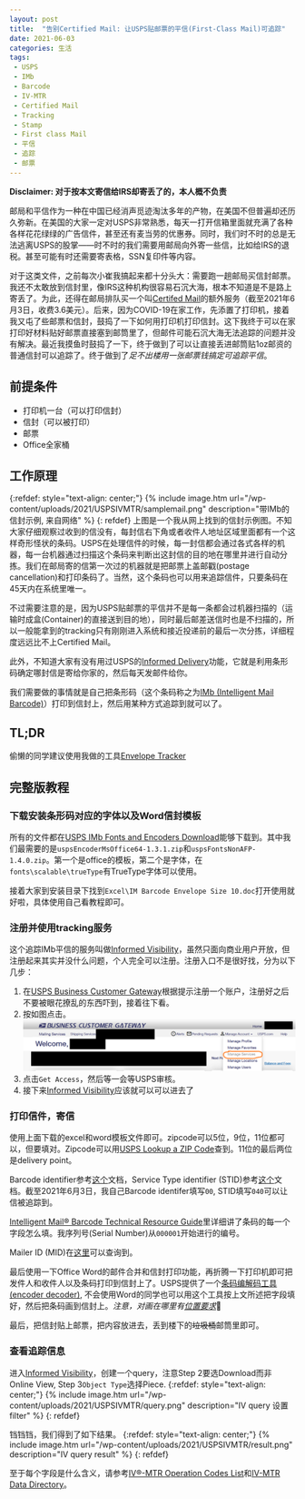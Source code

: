 ```yaml
---
layout: post
title:  "告别Certified Mail: 让USPS贴邮票的平信(First-Class Mail)可追踪"
date: 2021-06-03
categories: 生活
tags:
 - USPS
 - IMb
 - Barcode
 - IV-MTR
 - Certified Mail
 - Tracking
 - Stamp
 - First class Mail
 - 平信
 - 追踪
 - 邮票
---
```

**Disclaimer: 对于按本文寄信给IRS却寄丢了的，本人概不负责**

邮局和平信作为一种在中国已经消声觅迹淘汰多年的产物，在美国不但普遍却还历久弥新。在美国的大家一定对USPS非常熟悉，每天一打开信箱里面就充满了各种各样花花绿绿的广告信件，甚至还有麦当劳的优惠券。同时，我们时不时的总是无法逃离USPS的股掌——时不时的我们需要用邮局向外寄一些信，比如给IRS的退税。甚至可能有时还需要寄表格，SSN复印件等内容。

对于这类文件，之前每次小崔我搞起来都十分头大：需要跑一趟邮局买信封邮票。我还不太敢放到信封里，像IRS这种机构很容易石沉大海，根本不知道是不是路上寄丢了。为此，还得在邮局排队买一个叫[Certifed Mail](https://www.usps.com/ship/insurance-extra-services.htm)的额外服务（截至2021年6月3日，收费3.6美元）。后来，因为COVID-19在家工作，先添置了打印机，接着我又屯了些邮票和信封，鼓捣了一下如何用打印机打印信封。这下我终于可以在家打印好材料贴好邮票直接塞到邮筒里了，但邮件可能石沉大海无法追踪的问题并没有解决。最近我摸鱼时鼓捣了一下，终于做到了可以让直接丢进邮筒贴1oz邮资的普通信封可以追踪了。终于做到了*足不出楼用一张邮票钱搞定可追踪平信*。

## 前提条件
 - 打印机一台（可以打印信封）
 - 信封（可以被打印）
 - 邮票
 - Office全家桶

## 工作原理
{:refdef: style="text-align: center;"}
{% include image.htm url="/wp-content/uploads/2021/USPSIVMTR/samplemail.png" description="带IMb的信封示例, 来自网络" %}
{: refdef}
上图是一个我从网上找到的信封示例图。不知大家仔细观察过收到的信没有，每封信右下角或者收件人地址区域里面都有一个这样奇形怪状的条码。USPS在处理信件的时候，每一封信都会通过各式各样的机器，每一台机器通过扫描这个条码来判断出这封信的目的地在哪里并进行自动分拣。我们在邮局寄的信第一次过的机器就是把邮票上盖邮戳(postage cancellation)和打印条码了。当然，这个条码也可以用来追踪信件，只要条码在45天内在系统里唯一。

不过需要注意的是，因为USPS贴邮票的平信并不是每一条都会过机器扫描的（运输时成盒(Container)的直接送到目的地），同时最后邮差送信时也是不扫描的，所以一般能拿到的tracking只有刚刚进入系统和接近投递前的最后一次分拣，详细程度远远比不上Certified Mail。

此外，不知道大家有没有用过USPS的[Informed Delivery](https://informeddelivery.usps.com/box/pages/intro/start.action)功能，它就是利用条形码确定哪封信是寄给你家的，然后每天发邮件给你。

我们需要做的事情就是自己把条形码（这个条码称之为[IMb (Intelligent Mail Barcode)](https://postalpro.usps.com/mailing/intelligent-mail-barcode)）打印到信封上，然后用某种方式追踪到就可以了。

## TL;DR
偷懒的同学建议使用我做的工具[Envelope Tracker](https://envelopetracker.com/)

## 完整版教程

### 下载安装条形码对应的字体以及Word信封模板

所有的文件都在[USPS IMb Fonts and Encoders Download](https://postalpro.usps.com/onecodesolution)能够下载到。其中我们最需要的是``uspsEncoderMsOffice64-1.3.1.zip``和``uspsFontsNonAFP-1.4.0.zip``。第一个是office的模板，第二个是字体，在``fonts\scalable\trueType``有TrueType字体可以使用。

接着大家到安装目录下找到``Excel\IM Barcode Envelope Size 10.doc``打开使用就好啦，具体使用自己看教程即可。

### 注册并使用tracking服务

这个追踪IMb平信的服务叫做[Informed Visibility](https://iv.usps.com)，虽然只面向商业用户开放，但注册起来其实并没什么问题，个人完全可以注册。注册入口不是很好找，分为以下几步：
1. 在[USPS Business Customer Gateway](https://gateway.usps.com)根据提示注册一个账户，注册好之后不要被眼花撩乱的东西吓到，接着往下看。
2. 按如图点击。
   ![步骤2](/wp-content/uploads/2021/USPSIVMTR/reg_getaccess.png)
3. 点击``Get Access``，然后等一会等USPS审核。
4. 接下来[Informed Visibility](https://iv.usps.com)应该就可以可以进去了

### 打印信件，寄信

使用上面下载的excel和word模板文件即可。zipcode可以5位，9位，11位都可以，但要填对。Zipcode可以用[USPS Lookup a ZIP Code](https://tools.usps.com/zip-code-lookup.htm)查到。11位的最后两位是delivery point。

Barcode identifier参考[这个](https://postalpro.usps.com/node/3528)文档，Service Type identifier (STID)参考[这个](https://postalpro.usps.com/service-type-identifiers/stidtable)文档。截至2021年6月3日，我自己Barcode identifer填写``00``, STID填写``040``可以让信被追踪到。

[Intelligent Mail® Barcode Technical Resource Guide](https://postalpro.usps.com/node/221)里详细讲了条码的每一个字段怎么填。我序列号(Serial Number)从``000001``开始进行的编号。

Mailer ID (MID)在[这里](https://mid.usps.com)可以查询到。

最后使用一下Office Word的邮件合并和信封打印功能，再折腾一下打印机即可把发件人和收件人以及条码打印到信封上了。USPS提供了一个[条码编解码工具(encoder decoder)](https://postalpro.usps.com/ppro-tools/encoder-decoder), 不会使用Word的同学也可以用这个工具按上文所述把字段填好，然后把条码画到信封上。*注意，对画在哪里有[位置要求](https://pe.usps.com/text/dmm300/202.htm#ep1047220)*:dog:

最后，把信封贴上邮票，把内容放进去，丢到楼下的~~垃圾桶~~邮筒里即可。

### 查看追踪信息

进入[Informed Visibility](https://iv.usps.com)，创建一个query，注意Step 2要选Download而非Online View, Step 3``Object Type``选择Piece.
{:refdef: style="text-align: center;"}
{% include image.htm url="/wp-content/uploads/2021/USPSIVMTR/query.png" description="IV query 设置filter" %}
{: refdef}

铛铛铛，我们得到了如下结果。
{:refdef: style="text-align: center;"}
{% include image.htm url="/wp-content/uploads/2021/USPSIVMTR/result.png" description="IV query result" %}
{: refdef}

至于每个字段是什么含义，请参考[IV®-MTR Operation Codes List](https://postalpro.usps.com/informedvisibility/OperationCodesList)和[IV-MTR Data Directory](https://postalpro.usps.com/informedvisibility/DataDictionary)。

